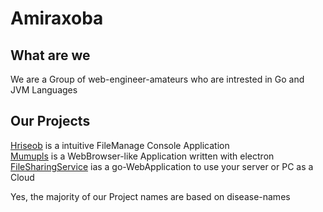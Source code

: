# Amiraxoba

## What are we
We are a Group of web-engineer-amateurs who are intrested in Go and JVM Languages 

## Our Projects
[Hriseob](https://github.com/Amiraxoba/Hriseob) is a intuitive FileManage Console Application<br>
[Mumupls](https://github.com/Amiraxoba/Mumupls) is a WebBrowser-like Application written with electron<br>
[FileSharingService](https://github.com/Amiraxoba/FileSharingService) ias a go-WebApplication to use your server or PC as a Cloud

Yes, the majority of our Project names are based on disease-names
